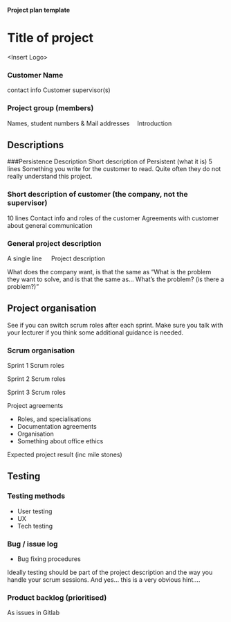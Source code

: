 **Project plan template**
# Title of project
\<Insert Logo\>   

### Customer Name
contact info
Customer supervisor(s)

### Project group (members)   
Names, student numbers & Mail addresses 
Introduction

## Descriptions
###Persistence Description
Short description of Persistent (what it is) 5 lines
Something you write for the customer to read. Quite often they do not really understand this project. 

### Short description of customer (the company, not the supervisor)
10 lines
Contact info and roles of the customer
Agreements with customer about general communication

### General project description 
A single line
 
Project description

What does the company want, is that the same as “What is the problem they want to solve, and is that the same as… What’s the problem? (is there a problem?)”

## Project organisation
See if you can switch scrum roles after each sprint. Make sure you talk with your lecturer if you think some additional guidance is needed.

### Scrum organisation
Sprint 1
Scrum roles

Sprint 2
Scrum roles

Sprint 3
Scrum roles

Project agreements
* Roles, and specialisations
* Documentation agreements
* Organisation    
* Something about office ethics

Expected project result 
(inc mile stones)


## Testing

### Testing methods
* User testing
* UX 
* Tech testing

### Bug / issue log
* Bug fixing procedures

Ideally testing should be part of the project description and the way you handle your scrum sessions. And yes… this is a very obvious hint….

### Product backlog (prioritised)
As issues in Gitlab